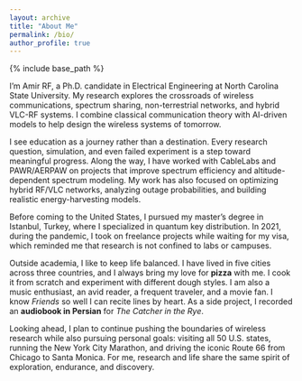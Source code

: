```yaml
---
layout: archive
title: "About Me"
permalink: /bio/
author_profile: true
---
```


{% include base_path %}


I’m Amir RF, a Ph.D. candidate in Electrical Engineering at North Carolina State University. My research explores the crossroads of wireless communications, spectrum sharing, non-terrestrial networks, and hybrid VLC-RF systems. I combine classical communication theory with AI-driven models to help design the wireless systems of tomorrow.  

I see education as a journey rather than a destination. Every research question, simulation, and even failed experiment is a step toward meaningful progress. Along the way, I have worked with CableLabs and PAWR/AERPAW on projects that improve spectrum efficiency and altitude-dependent spectrum modeling. My work has also focused on optimizing hybrid RF/VLC networks, analyzing outage probabilities, and building realistic energy-harvesting models.  

Before coming to the United States, I pursued my master’s degree in Istanbul, Turkey, where I specialized in quantum key distribution. In 2021, during the pandemic, I took on freelance projects while waiting for my visa, which reminded me that research is not confined to labs or campuses.  

Outside academia, I like to keep life balanced. I have lived in five cities across three countries, and I always bring my love for **pizza** with me. I cook it from scratch and experiment with different dough styles. I am also a music enthusiast, an avid reader, a frequent traveler, and a movie fan. I know *Friends* so well I can recite lines by heart. As a side project, I recorded an **audiobook in Persian** for *The Catcher in the Rye*.  

Looking ahead, I plan to continue pushing the boundaries of wireless research while also pursuing personal goals: visiting all 50 U.S. states, running the New York City Marathon, and driving the iconic Route 66 from Chicago to Santa Monica. For me, research and life share the same spirit of exploration, endurance, and discovery.  
